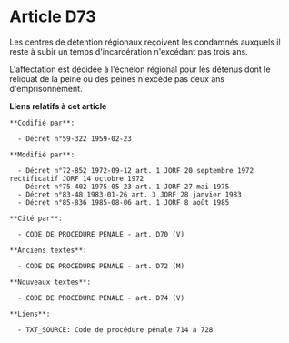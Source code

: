 # Article D73

Les centres de détention régionaux reçoivent les condamnés auxquels il reste à subir un temps d'incarcération n'excédant pas
trois ans.

L'affectation est décidée à l'échelon régional pour les détenus dont le reliquat de la peine ou des peines n'excède pas deux
ans d'emprisonnement.

**Liens relatifs à cet article**

	**Codifié par**:

	  - Décret n°59-322 1959-02-23

	**Modifié par**:

	  - Décret n°72-852 1972-09-12 art. 1 JORF 20 septembre 1972 rectificatif JORF 14 octobre 1972
	  - Décret n°75-402 1975-05-23 art. 1 JORF 27 mai 1975
	  - Décret n°83-48 1983-01-26 art. 3 JORF 28 janvier 1983
	  - Décret n°85-836 1985-08-06 art. 1 JORF 8 août 1985

	**Cité par**:

	  - CODE DE PROCEDURE PENALE - art. D70 (V)

	**Anciens textes**:

	  - CODE DE PROCEDURE PENALE - art. D72 (M)

	**Nouveaux textes**:

	  - CODE DE PROCEDURE PENALE - art. D74 (V)

	**Liens**:

	  - TXT_SOURCE: Code de procédure pénale 714 à 728
